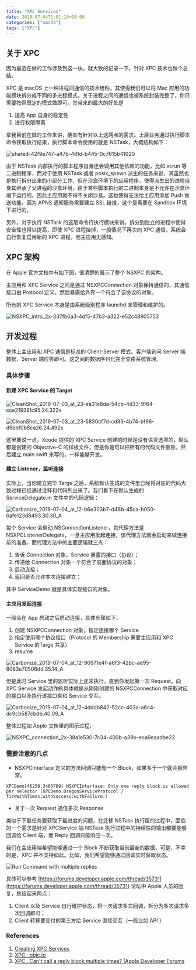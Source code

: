 ```yaml
---
title: "XPC Services"
date: 2019-07-04T1:01:10+08:00
categories: ["macOS"]
tags: ["XPC"]
---
```


## 关于 XPC

因为最近在做的工作涉及到这一块，就大致的记录一下，针对 XPC 技术也做个总结。

XPC 是 macOS 上一种进程间通信的技术统称，其使得我们可以将 Mac 应用的功能模块拆分成不同的多进程模式，关于进程之间的通信也被系统封装完整了，你只需要按照既定的模式做即可。其带来的最大的好处是

1. 提高 App 自身的稳定性
2. 进行权限隔离

拿我目前在做的工作来讲，确实有针对以上这两点的需求。上层业务通过执行脚本命令获取执行结果，执行脚本命令使用的就是 NSTask，大概结构如下：

![shared-42f9e747-a47b-46fd-b445-0c7615b41020](https://i.imgur.com/8glAV2u.png)

由于 NSTask 内部执行的脚本程序自身还会调用其他依赖的功能，比如 xcrun 等二进制程序，而对于使用 NSTask 或者 posix_spawn 派生的任务来说，其虽然也是执行拆分出来的小部分工作，但在沙盒环境下的应用程序，使得派生出的进程自身其继承了父进程的沙盒环境，由于某些脚本执行的二进制本身是不允许在沙盒环境下运行的，因此主应用就不得不关闭沙盒。这也使得无法给主应用添加 Push 推送功能，因为 APNS 通知服务需要建立 SSL 链接，这个是需要在 Sandbox 环境下进行的。

另外，对于执行 NSTask 的这层命令行执行模块来讲，拆分到独立的进程中使得安全性也得以提高，即使 XPC 进程挂掉，一般情况下再次向 XPC 通信，系统会自行恢复启用新的 XPC 进程，而主应用无感知。

## XPC 架构

在 Apple 官方文档中有如下图，很清楚的展示了整个 NSXPC 的架构。

主应用和 XPC Service 之间是通过 NSXPCConnection 对象保持通信的，其通信接口由 Protocol 定义，然后暴露给外界一个符合了该协议的对象。

所有的 XPC Service 本身是由系统级别程序 launchd 来管理和维护的。

![NSXPC_intro_2x-337fb6a3-4df5-47b3-a322-e52c48905753](https://i.imgur.com/OdvfZk4.png)

## 开发过程

整体上主应用和 XPC 通信是标准的 Client-Server 模式。客户端询问 Server 端数据，Server 端应答即可。这之间的数据序列化完全交由系统管理。

### 具体步骤

#### 新建 XPC Service 的 Target

   ![CleanShot_2019-07-03_at_23-ea31e8da-54cb-4d33-9f64-cce21928fc95.24.322x](https://i.imgur.com/BNFRaG7.png)

![CleanShot_2019-07-03_at_23-5830cf7d-cd83-4b74-bf96-d5bbf0b8ca26.24.492x](https://i.imgur.com/AyEq9Iv.png)


这里要说一点，Xcode 提供的 XPC Service 创建的时候是没有语言选项的，默认都是创建的 Objective-C 的样板文件，但是你是可以把所有的代码文件删除，然后建立 main.swift 来写的，一样能够开发。

#### 建立 Listener，监听连接

实际上，当你建立完毕 Targe 之后，系统默认生成的文件里已经将对应的代码大致过程已经通过注释和代码列出来了。我们看下在默认生成的 ServiceDelegate.m 文件中的代码逻辑：

![Carbonize_2019-07-04_at_12-b6e303b7-d48b-45ca-b050-6afe123d8493.30.30_A](https://i.imgur.com/o3gCND7.png)


每个 Service 会启动 NSConnectionListener，其代理方法是 NSXPCListenerDelegate，一旦主应用发起连接，该代理方法就会启动来做连接前的准备，而代理方法中的主要逻辑就三点：

1. 告诉 Connection 对象，Service 暴露的接口（协议）；
2. 传递给 Connection 对象一个符合了前面协议的对象；
3. 启动连接；
4. 返回是否允许本次连接建立；

其中 ServiceDemo 就是具体实现接口的对象。

#### 主应用发起连接

一般会在 App 启动之后启动连接，具体步骤如下，

1. 创建 NSXPCConnection 对象，指定连接哪个 Service 
2. 指定使用哪个协议接口（Protocol 的 Membership 需要主应用和 XPC Service 的Targe 共享）
3. resume

![Carbonize_2019-07-04_at_12-90971e4f-a6f3-42bc-ae95-8083e70506dd.35.14_A](https://i.imgur.com/3UTQgK6.png)


但是此时 Service 里的监听实际上还未执行，直到你发起第一次 Request。向 XPC Service 发起动作的具体就是从刚刚创建的 NSXPCConnection 中获取对应的接口以及执行该接口来和 Service 交互。

![Carbonize_2019-07-04_at_12-4dddb842-52cc-403a-a6c4-dc9cb587cbdb.40.09_A](https://i.imgur.com/9vACIeA.png)


整体过程如 Apple 文档里的图示过程，

![NSXPC_connection_2x-38a1e530-7c34-400b-a39b-eca9eaadbe22](https://i.imgur.com/BWf2G3l.png)



### 需要注意的几点

- NSXPCInterface 定义的方法回调只能有一个 Block，如果多于一个就会报异常。

```
XPCDemo[46250:3466789] NSXPCInterface: Only one reply block is allowed per selector (XPCDemo.DragonServiceProtocol / fireWithTimes:withSuccess:withFailure:)
```

- 关于一次 Request 通信多次 Response

类似于下载任务要获取下载进度的问题，在迁移 NSTask 执行层的过程中，面临的一个需求是针对 XPCService 端 NSTask 执行过程中的持续性的输出都要能够回调给 Client 端，而 Reply 回调只能响应一次。

我们在主应用端希望能够通过一个 Block 不断获取当前最新的数据，可是，不幸的是，XPC 并不支持如此。比如，我们希望能够通过回调实时获取状态。

![Run Command with multiple replies](https://i.imgur.com/x2qwpVP.png)

具体可以参考 [https://forums.developer.apple.com/thread/35731](https://forums.developer.apple.com/thread/35731) 论坛中 Apple 人员的回复，总结起来两点：

1. Client 以及 Service 自行维护状态，将一次请求多次回调，拆分为多次请求多次回调即可；
2. Client 转移要交付的第三方给 Service 直接交互（一般比如 API ）

### References

1. [Creating XPC Services](https://developer.apple.com/library/archive/documentation/MacOSX/Conceptual/BPSystemStartup/Chapters/CreatingXPCServices.html)
2. [XPC · objc.io](https://www.objc.io/issues/14-mac/xpc/)
3. [XPC...Can't call a reply block multiple times? |Apple Developer Forums](https://forums.developer.apple.com/thread/35731)